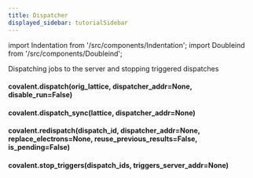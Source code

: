 ```yaml
---
title: Dispatcher
displayed_sidebar: tutorialSidebar
---
```


import Indentation from '/src/components/Indentation';
import Doubleind from '/src/components/Doubleind';

Dispatching jobs to the server and stopping triggered dispatches

#### <span class="highlight">covalent.</span><span class="bold">dispatch</span>(orig_lattice, dispatcher_addr=None, disable_run=False)

<Indentation md='Wrapping the dispatching functionality to allow input passing and server address specification.'/>
<Indentation md='Afterwards, send the lattice to the dispatcher server and return the assigned dispatch id.'/>
<Indentation md='**PARAMETERS**'/>
<Indentation md='* **orig_lattice** ([`Lattice`](/docs/user-documentation/api-reference/workflow-components#class-covalent_workflowlatticelatticeworkflow_function-transport_graphnone)) – The lattice/workflow to send to the dispatcher server.'/>
<Indentation md='* **dispatcher_addr** (`Optional`[`str`]) – The address of the dispatcher server. If None then defaults to the address set in Covalent’s config.'/>
<Indentation md='* **disable_run** (`bool`) – Whether to disable running the worklow and rather just save it on Covalent’s server for later execution'/>

<Indentation md='**RETURN TYPE**'/>
<Doubleind md='`Callable`'/>

<Indentation md='**RETURNS**'/>
<Doubleind md='Wrapper function which takes the inputs of the workflow as arguments'/>

#### <span class="highlight">covalent.</span><span class="bold">dispatch_sync</span>(lattice, dispatcher_addr=None)

<Indentation md='Wrapping the synchronous dispatching functionality to allow input passing and server address specification.'/>
<Indentation md='Afterwards, sends the lattice to the dispatcher server and return the result of the executed workflow.'/>
<Indentation md='**PARAMETERS**'/>
<Indentation md='* **orig_lattice** – The lattice/workflow to send to the dispatcher server.'/>
<Indentation md='* **dispatcher_addr** (`Optional`[`str`]) – The address of the dispatcher server. If None then defaults to the address set in Covalent’s config.'/>

<Indentation md='**RETURN TYPE**'/>
<Doubleind md='`Callable`'/>

<Indentation md='**RETURNS**'/>
<Doubleind md='Wrapper function which takes the inputs of the workflow as arguments. '/>

#### <span class="highlight">covalent.</span><span class="bold">redispatch</span>(dispatch_id, dispatcher_addr=None, replace_electrons=None, reuse_previous_results=False, is_pending=False)

<Indentation md='Wrapping the dispatching functionality to allow input passing and server address specification.'/>
<Indentation md='**PARAMETERS**'/>
<Indentation md='* **dispatch_id** (`str`) – The dispatch id of the workflow to re-dispatch.'/>
<Indentation md='* **dispatcher_addr** (`Optional`[`str`]) – The address of the dispatcher server. If None then then defaults to the address set in Covalent’s config.'/>
<Indentation md='* **replace_electrons** (`Optional`[`Dict`[`str`, `Callable`]]) – A dictionary of electron names and the new electron to replace them with.'/>
<Indentation md='* **reuse_previous_results** (`bool`) – Boolean value whether to reuse the results from the previous dispatch.'/>

<Indentation md='**RETURN TYPE**'/>
<Doubleind md='`Callable`'/>

<Indentation md='**RETURNS**'/>
<Doubleind md='Wrapper function which takes the inputs of the workflow as arguments. '/>

#### <span class="highlight">covalent.</span><span class="bold">stop_triggers</span>(dispatch_ids, triggers_server_addr=None)

<Indentation md='Stop observing on all triggers of all given dispatch ids registered on the Triggers server. :type dispatch_ids: `Union`[`str`, `List`[`str`]] :param dispatch_ids: Dispatch ID(s) for whose triggers are to be stopped :type triggers_server_addr: `Optional`[`str`] :param triggers_server_addr: Address of the Triggers server; configured dispatcher’s address is used as default'/>

<Indentation md='**RETURN TYPE**'/>
<Doubleind md='`None`'/>

<Indentation md='**RETURNS**'/>
<Doubleind md='None'/>
